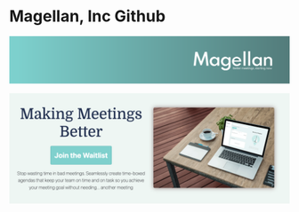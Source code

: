 # Magellan, Inc Github

[![Magellan, Inc. Home](./assets/logo-banner-horizontal.png)](https://www.meetmagellan.co/)

[![Magellan, Inc. Home](./assets/splash.png)](https://www.meetmagellan.co/)
